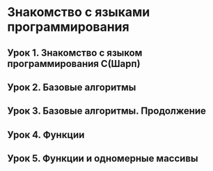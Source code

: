 # Знакомство с языками программирования

## Урок 1. Знакомство с языком программирования С(Шарп)

## Урок 2. Базовые алгоритмы

## Урок 3. Базовые алгоритмы. Продолжение

## Урок 4. Функции

## Урок 5. Функции и одномерные массивы
